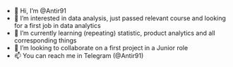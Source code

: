 - 👋 Hi, I’m @Antir91
- 👀 I’m interested in data analysis, just passed relevant course and looking for a first job in data analytics 
- 🌱 I’m currently learning (repeating) statistic, product analytics and all corresponding things
- 💞️ I’m looking to collaborate on a first project in a Junior role
- 📫 You can reach me in Telegram (@Antir91)

<!---
Antir91/Antir91 is a ✨ special ✨ repository because its `README.md` (this file) appears on your GitHub profile.
You can click the Preview link to take a look at your changes.
--->
